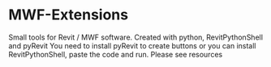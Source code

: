 # MWF-Extensions
Small tools for Revit / MWF software. Created with python, RevitPythonShell and pyRevit
You need to install pyRevit to create buttons or you can install RevitPythonShell, paste the code and run. Please see resources


